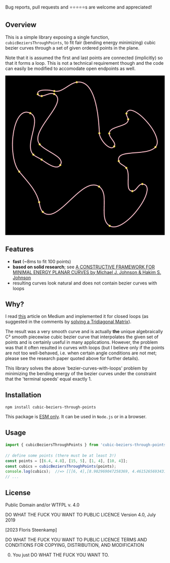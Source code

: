 Bug reports, pull requests and ⭐⭐⭐⭐⭐s are welcome and appreciated!

## Overview

This is a simple library exposing a single function, `cubicBeziersThroughPoints`,
to fit fair (bending energy minimizing) cubic bezier curves through a set of
given ordered points in the plane.

Note that it is assumed the first and last points are connected (implicitly) so
that it forms a loop. This is not a technical requirement though and the code
can easily be modified to accomodate open endpoints as well.

![The pink curves between yellow points are the calculated cubic bezier curves](https://github.com/FlorisSteenkamp/Cubic-Beziers-Through-Points/blob/master/cubic-beziers-through-points.png)


## Features
* **fast** (~8ms to fit 100 points)
* **based on solid research**; see [A CONSTRUCTIVE FRAMEWORK FOR MINIMAL ENERGY PLANAR CURVES by Michael J. Johnson & Hakim S. Johnson](https://www.sciencedirect.com/science/article/abs/pii/S0096300315015490)
* resulting curves look natural and does not contain bezier curves with loops

## Why?
I read [this](https://medium.com/towards-data-science/b%C3%A9zier-interpolation-8033e9a262c2) article on Medium
and implemented it for closed loops (as suggested in the comments by [solving a Tridiagonal Matrix](https://en.wikipedia.org/wiki/Tridiagonal_matrix_algorithm#Method)).

The result was a very smooth curve and is actually **the** unique algebraically C² smooth piecewise cubic bezier curve
that interpolates the given set of points and is certainly useful in many applications. However, the problem was
that it often resulted in curves with loops (but I believe only if the points are not too well-behaved, i.e. when certain angle
conditions are not met; please see the research paper quoted above for further details).

This library solves the above 'bezier-curves-with-loops' problem by minimizing the bending energy of the
bezier curves under the constraint that the 'terminal speeds' equal exactly 1.

## Installation
```cli
npm install cubic-beziers-through-points
```

This package is [ESM only](https://gist.github.com/sindresorhus/a39789f98801d908bbc7ff3ecc99d99c).
It can be used in `Node.js` or in a browser.

## Usage
```js
import { cubicBeziersThroughPoints } from 'cubic-beziers-through-points';

// define some points (there must be at least 3!)
const points = [[6.4, 4.8], [15, 5], [1, 4], [10, 4]];
const cubics = cubicBeziersThroughPoints(points);
console.log(cubics);  //=> [[[6, 4],[8.982969047258369, 4.461526569343107]...]]]
// ...
```

## License
Public Domain and/or WTFPL v. 4.0

DO WHAT THE FUCK YOU WANT TO PUBLIC LICENCE
Version 4.0, July 2019

[2023 Floris Steenkamp]

DO WHAT THE FUCK YOU WANT TO PUBLIC LICENCE
TERMS AND CONDITIONS FOR COPYING, DISTRIBUTION, AND MODIFICATION

0. You just DO WHAT THE FUCK YOU WANT TO.